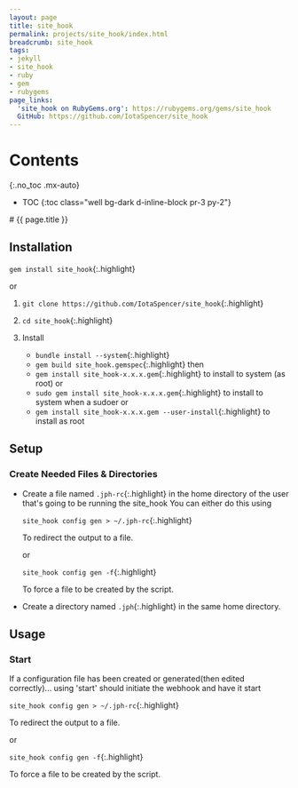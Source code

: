 ```yaml
---
layout: page
title: site_hook
permalink: projects/site_hook/index.html
breadcrumb: site_hook
tags:
- jekyll
- site_hook
- ruby
- gem
- rubygems
page_links:
  'site_hook on RubyGems.org': https://rubygems.org/gems/site_hook
  GitHub: https://github.com/IotaSpencer/site_hook
---
```

<div class="float-right card bg-dark ml-4 mr-2" style="order: 2;" markdown="1">

# Contents
{:.no_toc .mx-auto}

* TOC
{:toc class="well bg-dark d-inline-block pr-3 py-2"}
</div>

<div markdown="1" class="d-block">
# {{ page.title }}

## Installation

  <div class="list-group bg-dark-gray d-inline-flex">

  <div markdown="1" class="list-group-item bg-dark-gray d-inline-flex">

  `gem install site_hook`{:.highlight}

  </div>

  <div class="list-group-item bg-dark-gray d-inline-flex">or</div>

  <div markdown="1" class="list-group-item bg-dark-gray d-inline-flex">

  1. `git clone https://github.com/IotaSpencer/site_hook`{:.highlight}

  1. `cd site_hook`{:.highlight}

  1. Install
     * `bundle install --system`{:.highlight}
     * `gem build site_hook.gemspec`{:.highlight}
     then
     * `gem install site_hook-x.x.x.gem`{:.highlight} to install to system (as root)
     or
     * `sudo gem install site_hook-x.x.x.gem`{:.highlight} to install to system when a sudoer
     or
     * `gem install site_hook-x.x.x.gem --user-install`{:.highlight} to install as root
  </div>

  </div>

## Setup

### Create Needed Files & Directories
* Create a file named `.jph-rc`{:.highlight} in the home
    directory of the user that's going to be running the site_hook
    You can either do this using
  <div class="list-group bg-dark-gray d-inline-flex">

  <div markdown="1" class="list-group-item bg-dark-gray d-inline-flex">

  `site_hook config gen > ~/.jph-rc`{:.highlight}

  To redirect the output to a file.
  </div>

  <div class="mx-auto d-inline-flex">or</div>

  <div markdown="1" class="list-group-item bg-dark-gray d-inline-flex">

  `site_hook config gen -f`{:.highlight}

  To force a file to be created by the script.
  </div>

  </div>

* Create a directory named `.jph`{:.highlight} in the same home directory.

## Usage

### Start

  If a configuration file has been created or generated(then edited correctly)... using 'start' should initiate the webhook and have it start

  <div class="list-group bg-dark-gray d-inline-flex">

  <div markdown="1" class="list-group-item bg-dark-gray d-inline-flex">

  `site_hook config gen > ~/.jph-rc`{:.highlight}

  To redirect the output to a file.
  </div>

  <div class="mx-auto d-inline-flex">or</div>

  <div markdown="1" class="list-group-item bg-dark-gray d-inline-flex">

  `site_hook config gen -f`{:.highlight}

  To force a file to be created by the script.
  </div>

  </div>
</div>